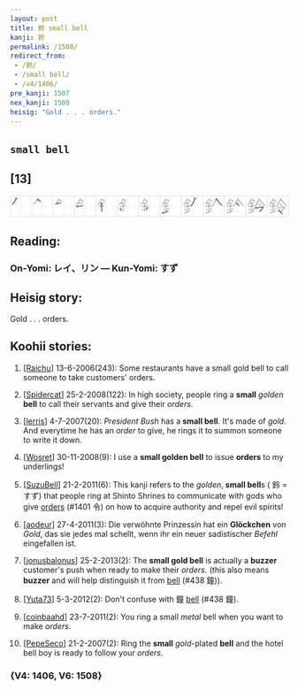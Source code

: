 ```yaml
---
layout: post
title: 鈴 small bell
kanji: 鈴
permalink: /1508/
redirect_from:
 - /鈴/
 - /small bell/
 - /v4/1406/
pre_kanji: 1507
nex_kanji: 1509
heisig: "Gold . . . orders."
---
```


## `small bell`

## [13]

<div class="stroke"><img src="../images/E988B4.png" /></div>

## Reading:

### On-Yomi: レイ、リン &mdash; Kun-Yomi: すず

## Heisig story:

Gold . . . orders.

## Koohii stories:

1) [<a href="http://kanji.koohii.com/profile/Raichu">Raichu</a>] 13-6-2006(243): Some restaurants have a small gold bell to call someone to take customers&#039; orders.

2) [<a href="http://kanji.koohii.com/profile/Spidercat">Spidercat</a>] 25-2-2008(122): In high society, people ring a <strong>small</strong> <em>golden</em> <strong>bell</strong> to call their servants and give their <em>orders</em>.

3) [<a href="http://kanji.koohii.com/profile/lerris">lerris</a>] 4-7-2007(20): <em>President Bush</em> has a<strong> small bell</strong>. It&#039;s made of <em>gold</em>. And everytime he has an <em>order</em> to give, he rings it to summon someone to write it down.

4) [<a href="http://kanji.koohii.com/profile/Wosret">Wosret</a>] 30-11-2008(9): I use a <strong>small golden bell</strong> to issue <strong>orders</strong> to my underlings!

5) [<a href="http://kanji.koohii.com/profile/SuzuBell">SuzuBell</a>] 21-2-2011(6): This kanji refers to the <em>golden</em>,<strong> small bell</strong>s ( 鈴 =すず) that people ring at Shinto Shrines to communicate with gods who give <a href="../v4/1401">orders</a> (#1401 令) on how to acquire authority and repel evil spirits!

6) [<a href="http://kanji.koohii.com/profile/aodeur">aodeur</a>] 27-4-2011(3): Die verwöhnte Prinzessin hat ein <strong>Glöckchen</strong> von <em>Gold</em>, das sie jedes mal schellt, wenn ihr ein neuer sadistischer <em>Befehl</em> eingefallen ist.

7) [<a href="http://kanji.koohii.com/profile/jonusbalonus">jonusbalonus</a>] 25-2-2013(2): The <strong>small gold bell</strong> is actually a <strong>buzzer</strong> customer&#039;s push when ready to make their <em>orders</em>. (this also means <strong>buzzer</strong> and will help distinguish it from <a href="../v4/438">bell</a> (#438 鐘)).

8) [<a href="http://kanji.koohii.com/profile/Yuta73">Yuta73</a>] 5-3-2012(2): Don&#039;t confuse with 鐘 <a href="../v4/438">bell</a> (#438 鐘).

9) [<a href="http://kanji.koohii.com/profile/coinbaahd">coinbaahd</a>] 23-7-2011(2): You ring a small <em>metal</em> bell when you want to make <em>orders</em>.

10) [<a href="http://kanji.koohii.com/profile/PepeSeco">PepeSeco</a>] 21-2-2007(2): Ring the <strong>small</strong> <em>gold</em>-plated <strong>bell</strong> and the hotel bell boy is ready to follow your <em>orders</em>.

### {V4: 1406, V6: 1508}
